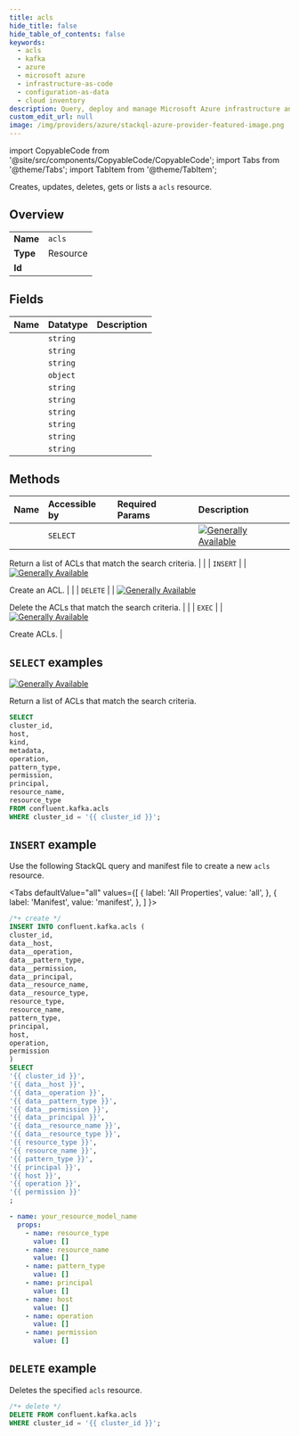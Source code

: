```yaml
---
title: acls
hide_title: false
hide_table_of_contents: false
keywords:
  - acls
  - kafka
  - azure
  - microsoft azure
  - infrastructure-as-code
  - configuration-as-data
  - cloud inventory
description: Query, deploy and manage Microsoft Azure infrastructure and resources using SQL
custom_edit_url: null
image: /img/providers/azure/stackql-azure-provider-featured-image.png
---
```


import CopyableCode from '@site/src/components/CopyableCode/CopyableCode';
import Tabs from '@theme/Tabs';
import TabItem from '@theme/TabItem';

Creates, updates, deletes, gets or lists a <code>acls</code> resource.

## Overview
<table><tbody>
<tr><td><b>Name</b></td><td><code>acls</code></td></tr>
<tr><td><b>Type</b></td><td>Resource</td></tr>
<tr><td><b>Id</b></td><td><CopyableCode code="confluent.kafka.acls" /></td></tr>
</tbody></table>

## Fields
| Name | Datatype | Description |
|:-----|:---------|:------------|
| <CopyableCode code="cluster_id" /> | `string` |  |
| <CopyableCode code="host" /> | `string` |  |
| <CopyableCode code="kind" /> | `string` |  |
| <CopyableCode code="metadata" /> | `object` |  |
| <CopyableCode code="operation" /> | `string` |  |
| <CopyableCode code="pattern_type" /> | `string` |  |
| <CopyableCode code="permission" /> | `string` |  |
| <CopyableCode code="principal" /> | `string` |  |
| <CopyableCode code="resource_name" /> | `string` |  |
| <CopyableCode code="resource_type" /> | `string` |  |

## Methods
| Name | Accessible by | Required Params | Description |
|:-----|:--------------|:----------------|:------------|
| <CopyableCode code="get_kafka_acls" /> | `SELECT` | <CopyableCode code="cluster_id" /> | [![Generally Available](https://img.shields.io/badge/Lifecycle%20Stage-Generally%20Available-%2345c6e8)](#section/Versioning/API-Lifecycle-Policy)

Return a list of ACLs that match the search criteria. |
| <CopyableCode code="create_kafka_acls" /> | `INSERT` | <CopyableCode code="cluster_id, data__host, data__operation, data__pattern_type, data__permission, data__principal, data__resource_name, data__resource_type" /> | [![Generally Available](https://img.shields.io/badge/Lifecycle%20Stage-Generally%20Available-%2345c6e8)](#section/Versioning/API-Lifecycle-Policy)

Create an ACL. |
| <CopyableCode code="delete_kafka_acls" /> | `DELETE` | <CopyableCode code="cluster_id" /> | [![Generally Available](https://img.shields.io/badge/Lifecycle%20Stage-Generally%20Available-%2345c6e8)](#section/Versioning/API-Lifecycle-Policy)

Delete the ACLs that match the search criteria. |
| <CopyableCode code="batch_create_kafka_acls" /> | `EXEC` | <CopyableCode code="cluster_id" /> | [![Generally Available](https://img.shields.io/badge/Lifecycle%20Stage-Generally%20Available-%2345c6e8)](#section/Versioning/API-Lifecycle-Policy)

Create ACLs. |

## `SELECT` examples

[![Generally Available](https://img.shields.io/badge/Lifecycle%20Stage-Generally%20Available-%2345c6e8)](#section/Versioning/API-Lifecycle-Policy)

Return a list of ACLs that match the search criteria.


```sql
SELECT
cluster_id,
host,
kind,
metadata,
operation,
pattern_type,
permission,
principal,
resource_name,
resource_type
FROM confluent.kafka.acls
WHERE cluster_id = '{{ cluster_id }}';
```
## `INSERT` example

Use the following StackQL query and manifest file to create a new <code>acls</code> resource.

<Tabs
    defaultValue="all"
    values={[
        { label: 'All Properties', value: 'all', },
        { label: 'Manifest', value: 'manifest', },
    ]
}>
<TabItem value="all">

```sql
/*+ create */
INSERT INTO confluent.kafka.acls (
cluster_id,
data__host,
data__operation,
data__pattern_type,
data__permission,
data__principal,
data__resource_name,
data__resource_type,
resource_type,
resource_name,
pattern_type,
principal,
host,
operation,
permission
)
SELECT 
'{{ cluster_id }}',
'{{ data__host }}',
'{{ data__operation }}',
'{{ data__pattern_type }}',
'{{ data__permission }}',
'{{ data__principal }}',
'{{ data__resource_name }}',
'{{ data__resource_type }}',
'{{ resource_type }}',
'{{ resource_name }}',
'{{ pattern_type }}',
'{{ principal }}',
'{{ host }}',
'{{ operation }}',
'{{ permission }}'
;
```
</TabItem>
<TabItem value="manifest">

```yaml
- name: your_resource_model_name
  props:
    - name: resource_type
      value: []
    - name: resource_name
      value: []
    - name: pattern_type
      value: []
    - name: principal
      value: []
    - name: host
      value: []
    - name: operation
      value: []
    - name: permission
      value: []

```
</TabItem>
</Tabs>

## `DELETE` example

Deletes the specified <code>acls</code> resource.

```sql
/*+ delete */
DELETE FROM confluent.kafka.acls
WHERE cluster_id = '{{ cluster_id }}';
```
